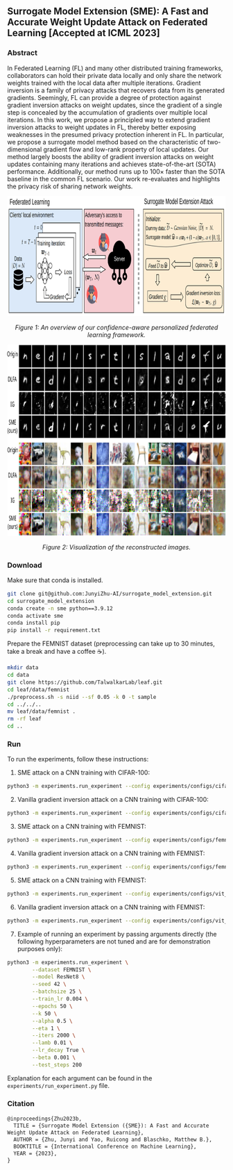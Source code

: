 ## Surrogate Model Extension (SME): A Fast and Accurate Weight Update Attack on Federated Learning [Accepted at ICML 2023]

### Abstract
In Federated Learning (FL) and many other distributed training frameworks, collaborators can hold their private data locally and only share the network weights trained with the local data after multiple iterations. Gradient inversion is a family of privacy attacks that recovers data from its generated gradients. Seemingly, FL can provide a degree of protection against gradient inversion attacks on weight updates, since the gradient of a single step is concealed by the accumulation of gradients over multiple local iterations. In this work, we propose a principled way to extend gradient inversion attacks to weight updates in FL, thereby better exposing weaknesses in the presumed privacy protection inherent in FL. In particular, we propose a surrogate model method based on the characteristic of two-dimensional gradient flow and low-rank property of local updates. Our method largely boosts the ability of gradient inversion attacks on weight updates containing many iterations and achieves state-of-the-art (SOTA) performance. Additionally, our method runs up to $100\times$ faster than the SOTA baseline in the common FL scenario. Our work re-evaluates and highlights the privacy risk of sharing network weights.

<p align="center">
      <img width="902" height="277" src=".illustration.png" alt>
</p>
<p align="center">
    <em>Figure 1: An overview of our confidence-aware personalized federated learning framework.</em>
</p>

<p align="center">
      <img width="1000" height="441" src=".visualization.png" alt>
</p>
<p align="center">
    <em> Figure 2: Visualization of the reconstructed images. </em>
</p>


### Download
Make sure that conda is installed.
```sh
git clone git@github.com:JunyiZhu-AI/surrogate_model_extension.git
cd surrogate_model_extension
conda create -n sme python==3.9.12
conda activate sme
conda install pip
pip install -r requirement.txt
```
Prepare the FEMNIST dataset (preprocessing can take up to 30 minutes, take a break and have a coffee ☕).
```sh
mkdir data
cd data
git clone https://github.com/TalwalkarLab/leaf.git
cd leaf/data/femnist
./preprocess.sh -s niid --sf 0.05 -k 0 -t sample
cd ../../..
mv leaf/data/femnist .
rm -rf leaf
cd ..
```

### Run
To run the experiments, follow these instructions:

1. SME attack on a CNN training with CIFAR-100:
```sh
python3 -m experiments.run_experiment --config experiments/configs/cifar_sme.json
```

2. Vanilla gradient inversion attack on a CNN training with CIFAR-100:
```sh
python3 -m experiments.run_experiment --config experiments/configs/cifar_ig.json
```

3. SME attack on a CNN training with FEMNIST:
```sh
python3 -m experiments.run_experiment --config experiments/configs/femnist_sme.json
```

4. Vanilla gradient inversion attack on a CNN training with FEMNIST:
```sh
python3 -m experiments.run_experiment --config experiments/configs/femnist_ig.json
```

5. SME attack on a CNN training with FEMNIST:
```sh
python3 -m experiments.run_experiment --config experiments/configs/vit_sme.json
```

6. Vanilla gradient inversion attack on a CNN training with FEMNIST:
```sh
python3 -m experiments.run_experiment --config experiments/configs/vit_ig.json
```

7. Example of running an experiment by passing arguments directly (the following hyperparameters are not tuned and are for demonstration purposes only):
```sh
python3 -m experiments.run_experiment \
        --dataset FEMNIST \
        --model ResNet8 \
        --seed 42 \
        --batchsize 25 \
        --train_lr 0.004 \
        --epochs 50 \
        --k 50 \
        --alpha 0.5 \
        --eta 1 \
        --iters 2000 \
        --lamb 0.01 \
        --lr_decay True \
        --beta 0.001 \
        --test_steps 200
  ```
  Explanation for each argument can be found in the ```experiments/run_experiment.py``` file.

### Citation
```
@inproceedings{Zhu2023b,
  TITLE = {Surrogate Model Extension ({SME}): A Fast and Accurate Weight Update Attack on Federated Learning},
  AUTHOR = {Zhu, Junyi and Yao, Ruicong and Blaschko, Matthew B.},
  BOOKTITLE = {International Conference on Machine Learning},
  YEAR = {2023},
}
```

